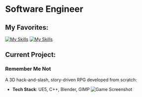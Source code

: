 # Software Engineer

## My Favorites:
[![My Skills](https://skillicons.dev/icons?i=cpp,c,py,lua)](https://skillicons.dev)
[![My Skills](https://skillicons.dev/icons?i=azure,postgres,mongodb,unreal,blender)](https://skillicons.dev)

## Current Project:
### Remember Me Not
A 3D hack-and-slash, story-driven RPG developed from scratch:
- **Tech Stack**: UE5, C++, Blender, GIMP
![Game Screenshot](https://github.com/rickyringler/rickyringler/assets/135162902/4bd1f60e-5b40-4db3-8c4b-4ace4b616987)


